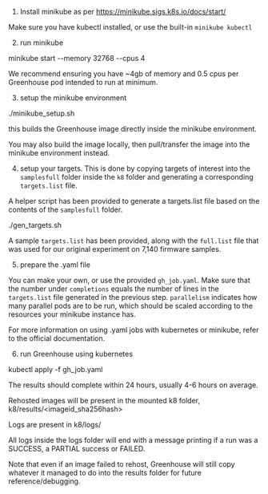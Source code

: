 1) Install minikube as per https://minikube.sigs.k8s.io/docs/start/

Make sure you have kubectl installed, or use the built-in `minikube kubectl`

2) run minikube

minikube start --memory 32768 --cpus 4

We recommend ensuring you have ~4gb of memory and 0.5 cpus per Greenhouse pod intended to run at minimum.

3) setup the minikube environment

./minikube_setup.sh

this builds the Greenhouse image directly inside the minikube environment.

You may also build the image locally, then pull/transfer the image into the minikube environment instead.

4) setup your targets. This is done by copying targets of interest into the `samplesfull` folder inside the `k8` folder and generating a corresponding `targets.list` file.

A helper script has been provided to generate a targets.list file based on the contents of the `samplesfull` folder.

./gen_targets.sh <path-to-samplesfull-folder>

A sample `targets.list` has been provided, along with the `full.list` file that was used for our original experiment on 7,140 firmware samples.

5) prepare the .yaml file

You can make your own, or use the provided `gh_job.yaml`. Make sure that the number under `completions` equals the number of lines in the `targets.list` file generated in the previous step. `parallelism` indicates how many parallel pods are to be run, which should be scaled according to the resources your minikube instance has.

For more information on using .yaml jobs with kubernetes or minikube, refer to the official documentation.

6) run Greenhouse using kubernetes

kubectl apply -f gh_job.yaml

The results should complete within 24 hours, usually 4-6 hours on average.

Rehosted images will be present in the mounted k8 folder, k8/results/<imageid_sha256hash>

Logs are present in k8/logs/<imageid>

All logs inside the logs folder will end with a message printing if a run was a SUCCESS, a PARTIAL success or FAILED.

Note that even if an image failed to rehost, Greenhouse will still copy whatever it managed to do into the results folder for future reference/debugging.
